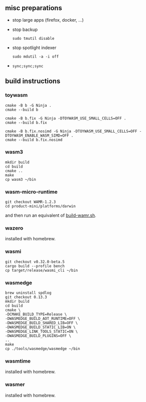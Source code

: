 ## misc preparations

* stop large apps (firefox, docker, ...)

* stop backup

  ```
  sudo tmutil disable
  ```

* stop spotlight indexer

  ```
  sudo mdutil -a -i off
  ```

* `sync;sync;sync`

## build instructions

### toywasm

```
cmake -B b -G Ninja .
cmake --build b

cmake -B b.fix -G Ninja -DTOYWASM_USE_SMALL_CELLS=OFF .
cmake --build b.fix

cmake -B b.fix.nosimd -G Ninja -DTOYWASM_USE_SMALL_CELLS=OFF -DTOYWASM_ENABLE_WASM_SIMD=OFF .
cmake --build b.fix.nosimd
```

### wasm3

```
mkdir build
cd build
cmake ..
make
cp wasm3 ~/bin
```

### wasm-micro-runtime

```
git checkout WAMR-1.2.3
cd product-mini/platforms/darwin
```

and then run an equivalent of [build-wamr.sh](build-wamr.sh).

### wazero

installed with homebrew.

### wasmi

```
git checkout v0.32.0-beta.5
cargo build --profile bench
cp target/release/wasmi_cli ~/bin
```

### wasmedge

```
brew uninstall spdlog
git checkout 0.13.3
mkdir build
cd build
cmake \
-DCMAKE_BUILD_TYPE=Release \
-DWASMEDGE_BUILD_AOT_RUNTIME=OFF \
-DWASMEDGE_BUILD_SHARED_LIB=OFF \
-DWASMEDGE_BUILD_STATIC_LIB=ON \
-DWASMEDGE_LINK_TOOLS_STATIC=ON \
-DWASMEDGE_BUILD_PLUGINS=OFF \
..
make
cp ./tools/wasmedge/wasmedge ~/bin
```

### wasmtime

installed with homebrew.

### wasmer

installed with homebrew.
